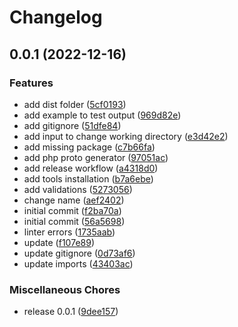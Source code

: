 # Changelog

## 0.0.1 (2022-12-16)


### Features

* add dist folder ([5cf0193](https://github.com/idbi/build-proto-action/commit/5cf0193ed17b159ea96a8f31d8d834fdd7f5ed2c))
* add example to test output ([969d82e](https://github.com/idbi/build-proto-action/commit/969d82e6ad3ff6d86fe3021f76828266c186ccb1))
* add gitignore ([51dfe84](https://github.com/idbi/build-proto-action/commit/51dfe84f09cffa339eeb6ee6b657f0220d3b1549))
* add input to change working directory ([e3d42e2](https://github.com/idbi/build-proto-action/commit/e3d42e2e6664c737e95b7ff94f31945d46e7e32a))
* add missing package ([c7b66fa](https://github.com/idbi/build-proto-action/commit/c7b66fa6ab9820e913e47eaeec53f032c261d2aa))
* add php proto generator ([97051ac](https://github.com/idbi/build-proto-action/commit/97051ac27de7593a97bceb314f36142c3f769ab8))
* add release workflow ([a4318d0](https://github.com/idbi/build-proto-action/commit/a4318d0db042d5bf1af0f5826e5a587bcf36d770))
* add tools installation ([b7a6ebe](https://github.com/idbi/build-proto-action/commit/b7a6ebe41873153c86f3d1ca7e5217a38c1b335b))
* add validations ([5273056](https://github.com/idbi/build-proto-action/commit/52730567dc061b917f53c6e7af9693a545ff6e6d))
* change name ([aef2402](https://github.com/idbi/build-proto-action/commit/aef2402b166087472e7dbe0bff74155ee4df4769))
* initial commit ([f2ba70a](https://github.com/idbi/build-proto-action/commit/f2ba70ae0e01c8a8d6553f274aa4cc58b379b67c))
* initial commit ([56a5698](https://github.com/idbi/build-proto-action/commit/56a56982e5fc71a82909364c2a56a87c10728a24))
* linter errors ([1735aab](https://github.com/idbi/build-proto-action/commit/1735aab918aa4656530e7e02dadd131c67776d3a))
* update ([f107e89](https://github.com/idbi/build-proto-action/commit/f107e89b053fb72178947b76b51598995f357330))
* update gitignore ([0d73af6](https://github.com/idbi/build-proto-action/commit/0d73af62f3db3776ef230166cc6dc2927db4e412))
* update imports ([43403ac](https://github.com/idbi/build-proto-action/commit/43403ac1d56b547c915cddf689adee01f33a7330))


### Miscellaneous Chores

* release 0.0.1 ([9dee157](https://github.com/idbi/build-proto-action/commit/9dee15703334c868a419aecf869ae249acbcd87e))
